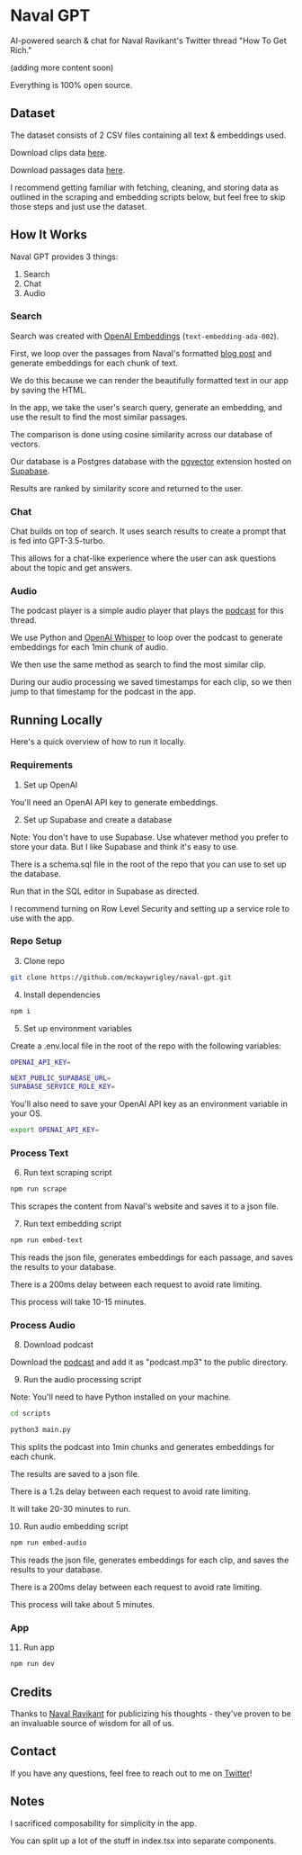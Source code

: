 # Naval GPT

AI-powered search & chat for Naval Ravikant's Twitter thread "How To Get Rich."

(adding more content soon)

Everything is 100% open source.

## Dataset

The dataset consists of 2 CSV files containing all text & embeddings used.

Download clips data [here](https://drive.google.com/file/d/1ekj7F2HCCFqyUe0kAUX94JZSb4Rr9qPP/view?usp=share_link).

Download passages data [here](https://drive.google.com/file/d/1-yVP1VYe1D-fKHejijK1ZWLsX-o0Md0Y/view?usp=share_link).

I recommend getting familiar with fetching, cleaning, and storing data as outlined in the scraping and embedding scripts below, but feel free to skip those steps and just use the dataset.

## How It Works

Naval GPT provides 3 things:

1. Search
2. Chat
3. Audio

### Search

Search was created with [OpenAI Embeddings](https://platform.openai.com/docs/guides/embeddings) (`text-embedding-ada-002`).

First, we loop over the passages from Naval's formatted [blog post](https://nav.al/rich) and generate embeddings for each chunk of text.

We do this because we can render the beautifully formatted text in our app by saving the HTML.

In the app, we take the user's search query, generate an embedding, and use the result to find the most similar passages.

The comparison is done using cosine similarity across our database of vectors.

Our database is a Postgres database with the [pgvector](https://github.com/pgvector/pgvector) extension hosted on [Supabase](https://supabase.com/).

Results are ranked by similarity score and returned to the user.

### Chat

Chat builds on top of search. It uses search results to create a prompt that is fed into GPT-3.5-turbo.

This allows for a chat-like experience where the user can ask questions about the topic and get answers.

### Audio

The podcast player is a simple audio player that plays the [podcast](https://content.libsyn.com/p/4/b/0/4b0ce4b1beb1c234/Naval-Ep53.mp3?c_id=59607029&cs_id=59607029&response-content-type=audio%2Fmpeg&Expires=1678166856&Signature=Lfp~zMHa0ETN00JHMVG8xcCGvTnUonsl8ouhpdaH0A4XLHhMISlMySL2mS4e1q6yvONjTZ4pR9L~YDyaSZ~knatkNEVNloDCHjYQZ6-AMy7Qcd0~XwenWZDkRDbjkLj58QE2c6APgDYZqlio1PyO2m9JSIalKdmR1bWnZ02WV3VVymLQUJAaAZcRIX-X3KyO4IT6xbnyK8BiJfJXOo7uITW~xtY9PoaP3Id8yw0Ckna0uSfv60aOO2BDFO~ZyivpkfnfcEtimZYjFQDLhlzIbJCoOw52NRojeaSy2-T~d870-fd9FvSKkTwYAr04cDNrkBcrlKhzhnYRLwT0wWc6Yg__&Key-Pair-Id=K1YS7LZGUP96OI) for this thread.

We use Python and [OpenAI Whisper](https://openai.com/research/whisper) to loop over the podcast to generate embeddings for each 1min chunk of audio.

We then use the same method as search to find the most similar clip.

During our audio processing we saved timestamps for each clip, so we then jump to that timestamp for the podcast in the app.

## Running Locally

Here's a quick overview of how to run it locally.

### Requirements

1. Set up OpenAI

You'll need an OpenAI API key to generate embeddings.

2. Set up Supabase and create a database

Note: You don't have to use Supabase. Use whatever method you prefer to store your data. But I like Supabase and think it's easy to use.

There is a schema.sql file in the root of the repo that you can use to set up the database.

Run that in the SQL editor in Supabase as directed.

I recommend turning on Row Level Security and setting up a service role to use with the app.

### Repo Setup

3. Clone repo

```bash
git clone https://github.com/mckaywrigley/naval-gpt.git
```

4. Install dependencies

```bash
npm i
```

5. Set up environment variables

Create a .env.local file in the root of the repo with the following variables:

```bash
OPENAI_API_KEY=

NEXT_PUBLIC_SUPABASE_URL=
SUPABASE_SERVICE_ROLE_KEY=
```

You'll also need to save your OpenAI API key as an environment variable in your OS.

```bash
export OPENAI_API_KEY=
```

### Process Text

6. Run text scraping script

```bash
npm run scrape
```

This scrapes the content from Naval's website and saves it to a json file.

7. Run text embedding script

```bash
npm run embed-text
```

This reads the json file, generates embeddings for each passage, and saves the results to your database.

There is a 200ms delay between each request to avoid rate limiting.

This process will take 10-15 minutes.

### Process Audio

8. Download podcast

Download the [podcast](https://content.libsyn.com/p/4/b/0/4b0ce4b1beb1c234/Naval-Ep53.mp3?c_id=59607029&cs_id=59607029&response-content-type=audio%2Fmpeg&Expires=1678167549&Signature=KOxLpDUzvl~zD-yiSE55VedxazspCijG6-Mme~54wcaiwDlnONhDi7t--maXLNPK345FSXDq-G7T0RJNrIVF0z0u8-rc6Nv2r-uh72l2L2isJ4cNpCnCiEk4Hfe31fdu42D17kENRRM9ybiTHa0kst9qtZ4t6WIeACbT1Tdvf1GfI9s7TZxI4IceHHM~GEhxGdpMEMOrN8zKVJvKxuV9RXI9vMbhGPnOCtHAIw1~7gaXu-Ag3k3aOoD~gptl~cqk4aIEZLjjdeJg1evx48t4RCye5YtKZZIjYyrgyIji-HOXWPDan04oJymijc8AEMyL27E9F2ikOfQ6DVIQsx4qfA__&Key-Pair-Id=K1YS7LZGUP96OI) and add it as "podcast.mp3" to the public directory.

9. Run the audio processing script

Note: You'll need to have Python installed on your machine.

```bash
cd scripts

python3 main.py
```

This splits the podcast into 1min chunks and generates embeddings for each chunk.

The results are saved to a json file.

There is a 1.2s delay between each request to avoid rate limiting.

It will take 20-30 minutes to run.

10. Run audio embedding script

```bash
npm run embed-audio
```

This reads the json file, generates embeddings for each clip, and saves the results to your database.

There is a 200ms delay between each request to avoid rate limiting.

This process will take about 5 minutes.

### App

11. Run app

```bash
npm run dev
```

## Credits

Thanks to [Naval Ravikant](https://twitter.com/naval) for publicizing his thoughts - they've proven to be an invaluable source of wisdom for all of us.

## Contact

If you have any questions, feel free to reach out to me on [Twitter](https://twitter.com/mtrajan)!

## Notes

I sacrificed composability for simplicity in the app.

You can split up a lot of the stuff in index.tsx into separate components.
